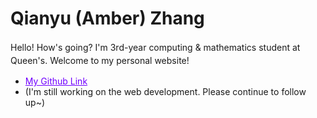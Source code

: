 
<style>
  h1 a {display: none;}
  .container-lg {min-width: 200px; max-width: 750px; padding: 45px;}
  h1 {font-style: bold;}
  h3,h4,h5,h6,p {line-height: 1.5em;}
  a {color: #7100FF}
</style>

# Qianyu (Amber) Zhang
Hello! How's going? I'm 3rd-year computing & mathematics student at Queen's. Welcome to my personal website!
- [My Github Link](https://github.com/Amber201604)
- (I'm still working on the web development. Please continue to follow up~)
